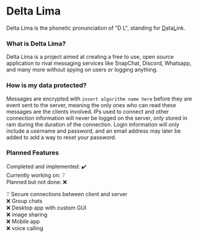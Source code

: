 # Delta Lima
Delta Lima is the phonetic pronunciation of "D L", standing for <ins>D</ins>ata<ins>L</ins>ink.  

### What is Delta Lima?  
Delta Lima is a project aimed at creating a free to use, open source application to rival messaging services like SnapChat, Discord, Whatsapp, and many more
without spying on users or logging anything.

### How is my data protected?
Messages are encrypted with `insert algorithm name here` before they are event sent to the server, meaning the only ones who can read these messages are the
clients involved. IPs used to connect and other connection information will never be logged on the server, only stored in ram during the duration of the
connection. Login information will only include a username and password, and an email address may later be added to add a way to reset your password.

### Planned Features
Completed and implemented: ✔️  
Currently working on: ❔  
Planned but not done: ❌  
  
❔ Secure connections between client and server  
❌ Group chats  
❌ Desktop app with custom GUI  
❌ image sharing  
❌ Mobile app  
❌ voice calling  
